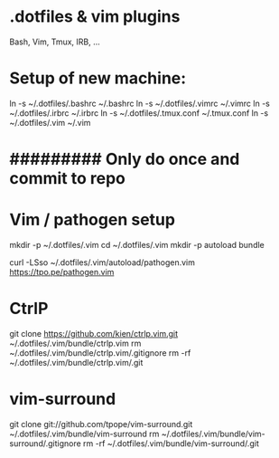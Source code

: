 # .dotfiles & vim plugins
Bash, Vim, Tmux, IRB, ...

# Setup of new machine:
ln -s ~/.dotfiles/.bashrc ~/.bashrc
ln -s ~/.dotfiles/.vimrc ~/.vimrc
ln -s ~/.dotfiles/.irbrc ~/.irbrc
ln -s ~/.dotfiles/.tmux.conf ~/.tmux.conf
ln -s ~/.dotfiles/.vim ~/.vim

# ######### Only do once and commit to repo ###########

# Vim / pathogen setup

mkdir -p ~/.dotfiles/.vim
cd ~/.dotfiles/.vim
mkdir -p autoload bundle

curl -LSso ~/.dotfiles/.vim/autoload/pathogen.vim https://tpo.pe/pathogen.vim

# CtrlP
git clone https://github.com/kien/ctrlp.vim.git ~/.dotfiles/.vim/bundle/ctrlp.vim
rm ~/.dotfiles/.vim/bundle/ctrlp.vim/.gitignore
rm -rf ~/.dotfiles/.vim/bundle/ctrlp.vim/.git

# vim-surround
git clone git://github.com/tpope/vim-surround.git ~/.dotfiles/.vim/bundle/vim-surround
rm ~/.dotfiles/.vim/bundle/vim-surround/.gitignore
rm -rf ~/.dotfiles/.vim/bundle/vim-surround/.git
